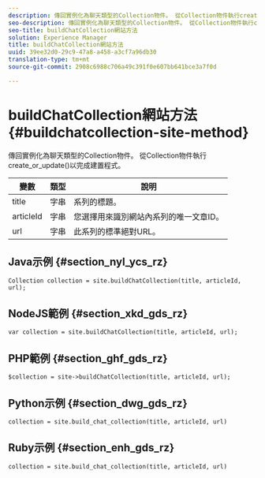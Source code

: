 ```yaml
---
description: 傳回實例化為聊天類型的Collection物件。 從Collection物件執行create_or_update()以完成建置程式。
seo-description: 傳回實例化為聊天類型的Collection物件。 從Collection物件執行create_or_update()以完成建置程式。
seo-title: buildChatCollection網站方法
solution: Experience Manager
title: buildChatCollection網站方法
uuid: 39ee32d0-29c9-47a8-a458-a3cf7a96db30
translation-type: tm+mt
source-git-commit: 2908c6988c706a49c391f0e607bb641bce3a7f0d

---
```



# buildChatCollection網站方法{#buildchatcollection-site-method}

傳回實例化為聊天類型的Collection物件。 從Collection物件執行create_or_update()以完成建置程式。

| 變數 | 類型 | 說明 |
|--- |--- |--- |
| title | 字串 | 系列的標題。 |
| articleId | 字串 | 您選擇用來識別網站內系列的唯一文章ID。 |
| url | 字串 | 此系列的標準絕對URL。 |

## Java示例 {#section_nyl_ycs_rz}

```
Collection collection = site.buildChatCollection(title, articleId, url); 
```

## NodeJS範例 {#section_xkd_gds_rz}

```
var collection = site.buildChatCollection(title, articleId, url); 
```

## PHP範例 {#section_ghf_gds_rz}

```
$collection = site->buildChatCollection(title, articleId, url); 
```

## Python示例 {#section_dwg_gds_rz}

```
collection = site.build_chat_collection(title, articleId, url) 
```

## Ruby示例 {#section_enh_gds_rz}

```
collection = site.build_chat_collection(title, articleId, url)
```
